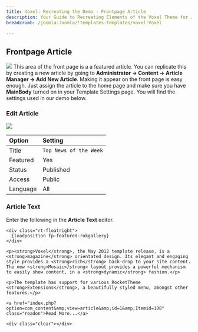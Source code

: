 ```yaml
---
title: Voxel: Recreating the Demo - Frontpage Article
description: Your Guide to Recreating Elements of the Voxel Theme for Joomla
breadcrumb: /joomla:Joomla/!templates:Templates/voxel:Voxel

---
```


Frontpage Article
----
![][demo]
This area of the front page is a a featured article. You can replicate this by creating a new article by going to **Administrator -> Content -> Article Manager -> Add New Article**. Making it appear on the front page is easy enough. Just assign the article to the home page and make sure you have **MainBody** turned on in your Template Settings page. You will find the settings used in our demo below.

### Edit Article
![][demo2]

| Option   | Setting                |  
| :------- | :--------------------- |  
| Title    | `Top News of the Week` |  
| Featured | Yes                    |  
| Status   | Published              |  
| Access   | Public                 |  
| Language | All                    |  

### Article Text
Enter the following in the **Article Text** editor.

~~~
<div class="rt-floatright">
  {loadposition fp-featured-rokgallery}
</div>
 
<p><strong>Voxel</strong>, the May 2012 template release, is a <strong>magazine</strong> orientated design. Its elegant and engaging style provides a <strong>rich</strong> back-drop to your site content. The new <strong>Mosaic</strong> layout provides a powerful mechanism to easily show content, in a <strong>dynamic</strong> fashion.</p>
 
<p>The template has support for various RocketTheme <strong>Extensions</strong>, a beautifully styled menu, amongst other features.</p>
 
<a href="index.php?option=com_content&amp;view=article&amp;id=1&amp;Itemid=108" class="readon">Read More...</a>
 
<div class="clear"></div>
~~~

[demo]: assets/demo_13.jpeg
[demo2]: assets/article_1.jpg